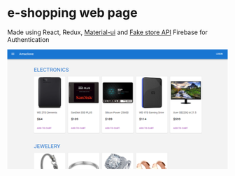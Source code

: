 # e-shopping web page

Made using React, Redux, [Material-ui](https://mui.com/) and [Fake store API](https://fakestoreapi.com/)
Firebase for Authentication

![Home Page](./pics/home.png)
